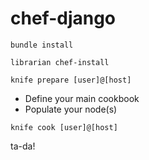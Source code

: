 # chef-django

```
bundle install
```

```
librarian chef-install
```

```
knife prepare [user]@[host]
```
* Define your main cookbook
* Populate your node(s)

```
knife cook [user]@[host]
```

ta-da!